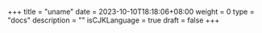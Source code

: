 +++
title = "uname"
date = 2023-10-10T18:18:06+08:00
weight = 0
type = "docs"
description = ""
isCJKLanguage = true
draft = false
+++